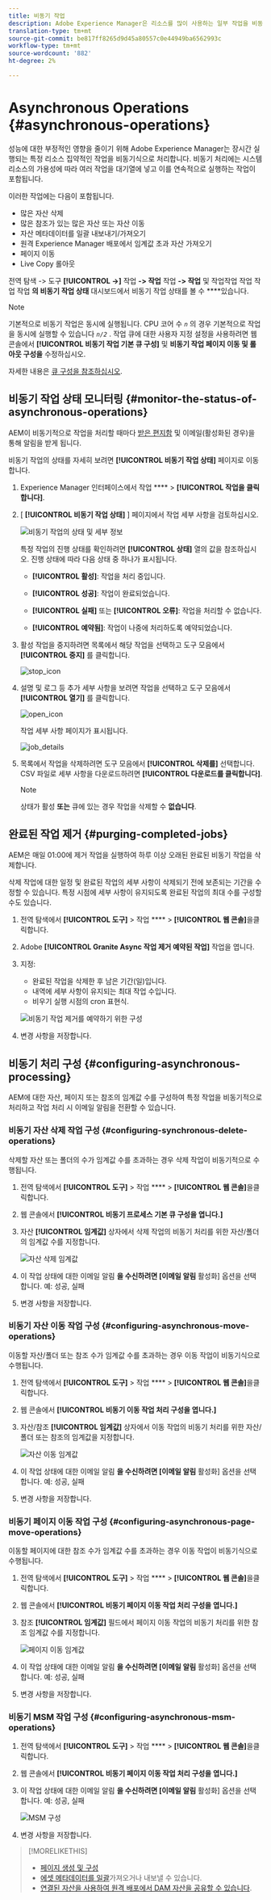 ```yaml
---
title: 비동기 작업
description: Adobe Experience Manager은 리소스를 많이 사용하는 일부 작업을 비동기식으로 완료하여 성능을 최적화합니다.
translation-type: tm+mt
source-git-commit: be817ff8265d9d45a80557c0e44949ba6562993c
workflow-type: tm+mt
source-wordcount: '882'
ht-degree: 2%

---
```



# Asynchronous Operations {#asynchronous-operations}

성능에 대한 부정적인 영향을 줄이기 위해 Adobe Experience Manager는 장시간 실행되는 특정 리소스 집약적인 작업을 비동기식으로 처리합니다. 비동기 처리에는 시스템 리소스의 가용성에 따라 여러 작업을 대기열에 넣고 이를 연속적으로 실행하는 작업이 포함됩니다.

이러한 작업에는 다음이 포함됩니다.

* 많은 자산 삭제
* 많은 참조가 있는 많은 자산 또는 자산 이동
* 자산 메타데이터를 일괄 내보내기/가져오기
* 원격 Experience Manager 배포에서 임계값 초과 자산 가져오기
* 페이지 이동
* Live Copy 롤아웃

전역 탐색 -> 도구 **[!UICONTROL ->]** 작업 **-> 작업** 작업 **-> 작업** 및 작업작업 작업 작업 작업 **의 비동기 작업 상태** 대시보드에서 비동기 작업 상태를 볼 수 ****&#x200B;있습니다.

>[!NOTE]
>
>기본적으로 비동기 작업은 동시에 실행됩니다. CPU 코어 수 *`n`* 의 경우 기본적으로 작업을 동시에 실행할 수 있습니다 *`n/2`* . 작업 큐에 대한 사용자 지정 설정을 사용하려면 웹 콘솔에서 **[!UICONTROL 비동기 작업 기본 큐 구성]** 및 **비동기 작업 페이지 이동 및 롤아웃 구성을** 수정하십시오.
>
>자세한 내용은 [큐 구성을 참조하십시오](https://sling.apache.org/documentation/bundles/apache-sling-eventing-and-job-handling.html#queue-configurations).

## 비동기 작업 상태 모니터링 {#monitor-the-status-of-asynchronous-operations}

AEM이 비동기적으로 작업을 처리할 때마다 [받은 편지함](/help/sites-cloud/authoring/getting-started/inbox.md) 및 이메일(활성화된 경우)을 통해 알림을 받게 됩니다.

비동기 작업의 상태를 자세히 보려면 **[!UICONTROL 비동기 작업 상태]** 페이지로 이동합니다.

1. Experience Manager 인터페이스에서 작업 **** > **[!UICONTROL 작업을 클릭합니다]**.

1. [ **[!UICONTROL 비동기 작업 상태]** ] 페이지에서 작업 세부 사항을 검토하십시오.

   ![비동기 작업의 상태 및 세부 정보](assets/async-operation-status.png)

   특정 작업의 진행 상태를 확인하려면 **[!UICONTROL 상태]** 열의 값을 참조하십시오. 진행 상태에 따라 다음 상태 중 하나가 표시됩니다.

   * **[!UICONTROL 활성]**: 작업을 처리 중입니다.

   * **[!UICONTROL 성공]**: 작업이 완료되었습니다.

   * **[!UICONTROL 실패]** 또는 **[!UICONTROL 오류]**: 작업을 처리할 수 없습니다.

   * **[!UICONTROL 예약됨]**: 작업이 나중에 처리하도록 예약되었습니다.

1. 활성 작업을 중지하려면 목록에서 해당 작업을 선택하고 도구 모음에서 **[!UICONTROL 중지]** 를 클릭합니다.

   ![stop_icon](assets/async-stop-icon.png)

1. 설명 및 로그 등 추가 세부 사항을 보려면 작업을 선택하고 도구 모음에서 **[!UICONTROL 열기]** 를 클릭합니다.

   ![open_icon](assets/async-open-icon.png)

   작업 세부 사항 페이지가 표시됩니다.

   ![job_details](assets/async-job-details.png)

1. 목록에서 작업을 삭제하려면 도구 모음에서 **[!UICONTROL 삭제를]** 선택합니다. CSV 파일로 세부 사항을 다운로드하려면 **[!UICONTROL 다운로드를 클릭합니다]**.

   >[!NOTE]
   >
   >상태가 활성 **또는** 큐에 있는 경우 작업을 삭제할 수 **없습니다**.

## 완료된 작업 제거 {#purging-completed-jobs}

AEM은 매일 01:00에 제거 작업을 실행하여 하루 이상 오래된 완료된 비동기 작업을 삭제합니다.

삭제 작업에 대한 일정 및 완료된 작업의 세부 사항이 삭제되기 전에 보존되는 기간을 수정할 수 있습니다. 특정 시점에 세부 사항이 유지되도록 완료된 작업의 최대 수를 구성할 수도 있습니다.

1. 전역 탐색에서 **[!UICONTROL 도구]** > 작업 **** > **[!UICONTROL 웹 콘솔]**&#x200B;을클릭합니다.
1. Adobe **[!UICONTROL Granite Async 작업 제거 예약된 작업]** 작업을 엽니다.
1. 지정:
   * 완료된 작업을 삭제한 후 남은 기간(일)입니다.
   * 내역에 세부 사항이 유지되는 최대 작업 수입니다.
   * 비우기 실행 시점의 cron 표현식.

   ![비동기 작업 제거를 예약하기 위한 구성](assets/async-purge-job.png)

1. 변경 사항을 저장합니다.

## 비동기 처리 구성 {#configuring-asynchronous-processing}

AEM에 대한 자산, 페이지 또는 참조의 임계값 수를 구성하여 특정 작업을 비동기적으로 처리하고 작업 처리 시 이메일 알림을 전환할 수 있습니다.

### 비동기 자산 삭제 작업 구성 {#configuring-synchronous-delete-operations}

삭제할 자산 또는 폴더의 수가 임계값 수를 초과하는 경우 삭제 작업이 비동기적으로 수행됩니다.

1. 전역 탐색에서 **[!UICONTROL 도구]** > 작업 **** > **[!UICONTROL 웹 콘솔]**&#x200B;을클릭합니다.
1. 웹 콘솔에서 **[!UICONTROL 비동기 프로세스 기본 큐 구성을 엽니다.]**
1. 자산 **[!UICONTROL 임계값]** 상자에서 삭제 작업의 비동기 처리를 위한 자산/폴더의 임계값 수를 지정합니다.

   ![자산 삭제 임계값](assets/async-delete-threshold.png)

1. 이 작업 상태에 대한 이메일 알림 **을 수신하려면 [이메일 알림** 활성화] 옵션을 선택합니다. 예: 성공, 실패
1. 변경 사항을 저장합니다.

### 비동기 자산 이동 작업 구성 {#configuring-asynchronous-move-operations}

이동할 자산/폴더 또는 참조 수가 임계값 수를 초과하는 경우 이동 작업이 비동기식으로 수행됩니다.

1. 전역 탐색에서 **[!UICONTROL 도구]** > 작업 **** > **[!UICONTROL 웹 콘솔]**&#x200B;을클릭합니다.
1. 웹 콘솔에서 **[!UICONTROL 비동기 이동 작업 처리 구성을 엽니다.]**
1. 자산/참조 **[!UICONTROL 임계값]** 상자에서 이동 작업의 비동기 처리를 위한 자산/폴더 또는 참조의 임계값을 지정합니다.

   ![자산 이동 임계값](assets/async-move-threshold.png)

1. 이 작업 상태에 대한 이메일 알림 **을 수신하려면 [이메일 알림** 활성화] 옵션을 선택합니다. 예: 성공, 실패
1. 변경 사항을 저장합니다.

### 비동기 페이지 이동 작업 구성 {#configuring-asynchronous-page-move-operations}

이동할 페이지에 대한 참조 수가 임계값 수를 초과하는 경우 이동 작업이 비동기식으로 수행됩니다.

1. 전역 탐색에서 **[!UICONTROL 도구]** > 작업 **** > **[!UICONTROL 웹 콘솔]**&#x200B;을클릭합니다.
1. 웹 콘솔에서 **[!UICONTROL 비동기 페이지 이동 작업 처리 구성을 엽니다.]**
1. 참조 **[!UICONTROL 임계값]** 필드에서 페이지 이동 작업의 비동기 처리를 위한 참조 임계값 수를 지정합니다.

   ![페이지 이동 임계값](assets/async-page-move.png)

1. 이 작업 상태에 대한 이메일 알림 **을 수신하려면 [이메일 알림** 활성화] 옵션을 선택합니다. 예: 성공, 실패
1. 변경 사항을 저장합니다.

### 비동기 MSM 작업 구성 {#configuring-asynchronous-msm-operations}

1. 전역 탐색에서 **[!UICONTROL 도구]** > 작업 **** > **[!UICONTROL 웹 콘솔]**&#x200B;을클릭합니다.
1. 웹 콘솔에서 **[!UICONTROL 비동기 페이지 이동 작업 처리 구성을 엽니다.]**
1. 이 작업 상태에 대한 이메일 알림 **을 수신하려면 [이메일 알림** 활성화] 옵션을 선택합니다. 예: 성공, 실패

   ![MSM 구성](assets/async-msm.png)

1. 변경 사항을 저장합니다.

>[!MORELIKETHIS]
>
>* [페이지 생성 및 구성](/help/sites-cloud/authoring/fundamentals/organizing-pages.md)
>* [에셋 메타데이터를 일괄](/help/assets/metadata-import-export.md)가져오거나 내보낼 수 있습니다.
>* [연결된 자산을 사용하여 원격 배포에서 DAM 자산을 공유할 수 있습니다](/help/assets/use-assets-across-connected-assets-instances.md).

